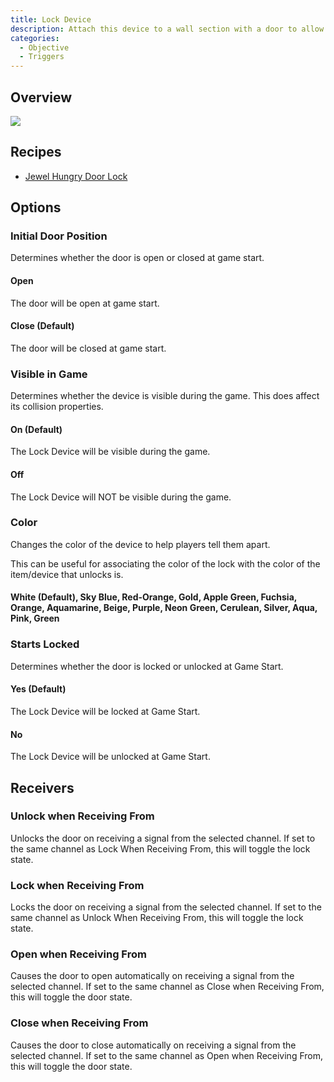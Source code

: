```yaml
---
title: Lock Device
description: Attach this device to a wall section with a door to allow the door to be opened, closed, locked and unlocked via receivers.
categories:
  - Objective
  - Triggers
---
```


## Overview

<img src="/images/devices/lock-device.png" class="img img-fliud img-thumbnail">

## Recipes

- [Jewel Hungry Door Lock](/recipes/jewel-hungry-door-lock)

## Options

### Initial Door Position

Determines whether the door is open or closed at game start.

#### Open

The door will be open at game start.

#### Close (Default)

The door will be closed at game start.

### Visible in Game

Determines whether the device is visible during the game. This does affect its collision properties.

#### On (Default)

The Lock Device will be visible during the game.

#### Off

The Lock Device will NOT be visible during the game.

### Color

Changes the color of the device to help players tell them apart.

This can be useful for associating the color of the lock with the color of the item/device that unlocks is.

#### White (Default), Sky Blue, Red-Orange, Gold, Apple Green, Fuchsia, Orange, Aquamarine, Beige, Purple, Neon Green, Cerulean, Silver, Aqua, Pink, Green

### Starts Locked

Determines whether the door is locked or unlocked at Game Start.

#### Yes (Default)

The Lock Device will be locked at Game Start.

#### No

The Lock Device will be unlocked at Game Start.

## Receivers

### Unlock when Receiving From

Unlocks the door on receiving a signal from the selected channel. If set to the same channel as Lock When Receiving From, this will toggle the lock state.

### Lock when Receiving From

Locks the door on receiving a signal from the selected channel. If set to the same channel as Unlock When Receiving From, this will toggle the lock state.

### Open when Receiving From

Causes the door to open automatically on receiving a signal from the selected channel. If set to the same channel as Close when Receiving From, this will toggle the door state.

### Close when Receiving From

Causes the door to close automatically on receiving a signal from the selected channel. If set to the same channel as Open when Receiving From, this will toggle the door state.
